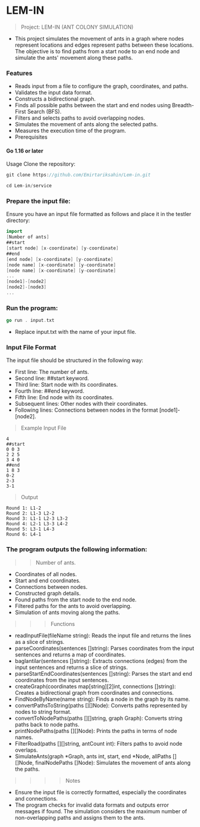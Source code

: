 # LEM-IN

> Project: LEM-IN (ANT COLONY SIMULATION)

* This project simulates the movement of ants in a graph where nodes represent locations and edges represent paths between these locations. The objective is to find paths from a start node to an end node and simulate the ants' movement along these paths.

### Features
* Reads input from a file to configure the graph, coordinates, and paths.
* Validates the input data format.
* Constructs a bidirectional graph.
* Finds all possible paths between the start and end nodes using Breadth-First Search (BFS).
* Filters and selects paths to avoid overlapping nodes.
* Simulates the movement of ants along the selected paths.
* Measures the execution time of the program.
* Prerequisites
#### Go 1.16 or later
Usage
Clone the repository:

```go
git clone https://github.com/Emirtariksahin/Lem-in.git
```
```go 
cd Lem-in/service 
```
### Prepare the input file:

Ensure you have an input file formatted as follows and place it in the testler directory:

```go
import 
[Number of ants]
##start
[start node] [x-coordinate] [y-coordinate]
##end
[end node] [x-coordinate] [y-coordinate]
[node name] [x-coordinate] [y-coordinate]
[node name] [x-coordinate] [y-coordinate]
...
[node1]-[node2]
[node2]-[node3]
...
```
### Run the program:
```go
go run . input.txt
```
* Replace input.txt with the name of your input file.

### Input File Format
The input file should be structured in the following way:

* First line: The number of ants.
* Second line: ##start keyword.
* Third line: Start node with its coordinates.
* Fourth line: ##end keyword.
* Fifth line: End node with its coordinates.
* Subsequent lines: Other nodes with their coordinates.
* Following lines: Connections between nodes in the format [node1]-[node2].
>Example Input File
```
4
##start
0 0 3
2 2 5
3 4 0
##end
1 8 3
0-2
2-3
3-1

```
>Output
```
Round 1: L1-2
Round 2: L1-3 L2-2
Round 3: L1-1 L2-3 L3-2
Round 4: L2-1 L3-3 L4-2
Round 5: L3-1 L4-3
Round 6: L4-1
```
### The program outputs the following information:

>>Number of ants.
* Coordinates of all nodes.
* Start and end coordinates.
* Connections between nodes.
* Constructed graph details.
* Found paths from the start node to the end node.
* Filtered paths for the ants to avoid overlapping.
* Simulation of ants moving along the paths.
>>>Functions
* readInputFile(fileName string): Reads the input file and returns the lines as a slice of strings.
* parseCoordinates(sentences []string): Parses coordinates from the input sentences and returns a map of coordinates.
* baglantilar(sentences []string): Extracts connections (edges) from the input sentences and returns a slice of strings.
* parseStartEndCoordinates(sentences []string): Parses the start and end coordinates from the input sentences.
* createGraph(coordinates map[string][2]int, connections []string): Creates a bidirectional graph from coordinates and connections.
* FindNodeByName(name string): Finds a node in the graph by its name.
* convertPathsToString(paths [][]Node): Converts paths represented by nodes to string format.
* convertToNodePaths(paths [][]string, graph Graph): Converts string paths back to node paths.
* printNodePaths(paths [][]Node): Prints the paths in terms of node names.
* FilterRoad(paths [][]string, antCount int): Filters paths to avoid node overlaps.
* SimulateAnts(graph *Graph, ants int, start, end *Node, allPaths [][]Node, finalNodePaths []Node): Simulates the movement of ants along the paths.
>>>>Notes
* Ensure the input file is correctly formatted, especially the coordinates and connections.
* The program checks for invalid data formats and outputs error messages if found.
The simulation considers the maximum number of non-overlapping paths and assigns them to the ants.